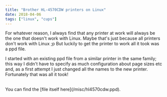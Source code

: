 ```yaml
---
title: "Brother HL-4570CDW printers on Linux"
date: 2018-04-06
tags: ["linux", "cups"]
---
```


For whatever reason, I always find that any printer at work will always be the one that doesn't work with Linux. Maybe that's just because all printers don't work with Linux ;p But luckily to get the printer to work all it took was a ppd file.

<!--more-->
I started with an existing ppd file from a similar printer in the same family; this way I didn't have to specify as much configuration about page sizes etc and, as a first attempt I just changed all the names to the new printer. Fortunately that was all it took!

<br/>
You can find the [file itself here](/misc/hl4570cdw.ppd).  

